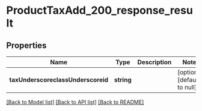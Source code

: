 # ProductTaxAdd_200_response_result

## Properties
Name | Type | Description | Notes
------------ | ------------- | ------------- | -------------
**taxUnderscoreclassUnderscoreid** | **string** |  | [optional] [default to null]

[[Back to Model list]](../README.md#documentation-for-models) [[Back to API list]](../README.md#documentation-for-api-endpoints) [[Back to README]](../README.md)


